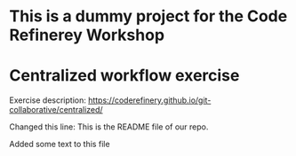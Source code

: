 # This is a dummy project for the Code Refinerey Workshop


# Centralized workflow exercise

Exercise description: https://coderefinery.github.io/git-collaborative/centralized/

Changed this line: This is the README file of our repo.

Added some text to this file
